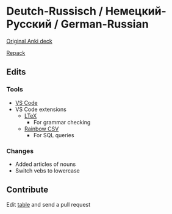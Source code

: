# Deutch-Russisch / Немецкий-Русский / German-Russian

[Original Anki deck](https://ankiweb.net/shared/info/677598525)

[Repack](./De-Ru.apkg)

## Edits

### Tools
* [VS Code](https://code.visualstudio.com/)
* VS Code extensions
    * [LTeX](https://marketplace.visualstudio.com/items?itemName=valentjn.vscode-ltex)
        * For grammar checking
    * [Rainbow CSV](https://marketplace.visualstudio.com/items?itemName=mechatroner.rainbow-csv)
        * For SQL queries

### Changes
* Added articles of nouns
* Switch vebs to lowercase

## Contribute
Edit [table](./De-Ru.txt) and send a pull request